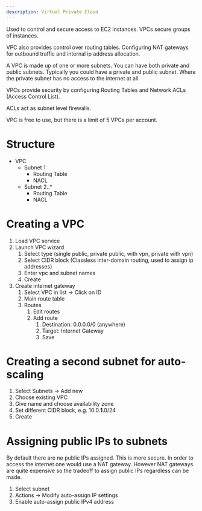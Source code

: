 ```yaml
---
description: Virtual Private Cloud
---
```

Used to control and secure access to EC2 instances. VPCs secure groups of instances.

VPC also provides control over routing tables. Configuring NAT gateways for outbound traffic and internal ip address allocation.

A VPC is made up of one or more subnets. You can have both private and public subnets. Typically you could have a private and public subnet. Where the private subnet has no access to the internet at all.

VPCs provide security by configuring Routing Tables and Network ACLs (Access Control List).&#x20;

ACLs act as subnet level firewalls.

VPC is free to use, but there is a limit of 5 VPCs per account.

# Structure

* VPC
  * Subnet 1
    * Routing Table
    * NACL
  * Subnet 2..\*
    * Routing Table
    * NACL

# Creating a VPC

1. Load VPC service
2. Launch VPC wizard
   1. Select type (single public, private public, with vpn, private with vpn)
   2. Select CIDR block (Classless inter-domain routing, used to assign ip addresses)
   3. Enter vpc and subnet names
   4. Create
3. Create internet gateway
   1. Select VPC in list -> Click on ID
   2. Main route table
   3. Routes
      1. Edit routes
      2. Add route
         1. Destination: 0.0.0.0/0 (anywhere)
         2. Target: Internet Gateway
         3. Save

# Creating a second subnet for auto-scaling

1. Select Subnets -> Add new
2. Choose existing VPC
3. Give name and choose availability zone
4. Set different CIDR block, e.g. 10.0.**1**.0/24
5. Create

# Assigning public IPs to subnets

By default there are no public IPs assigned.  This is more secure. In order to access the internet one would use a NAT gateway. However NAT gateways are quite expensive so the tradeoff to assign public IPs regardless can be made.

1. Select subnet
2. Actions -> Modify auto-assign IP settings
3. Enable auto-assign public IPv4 address

